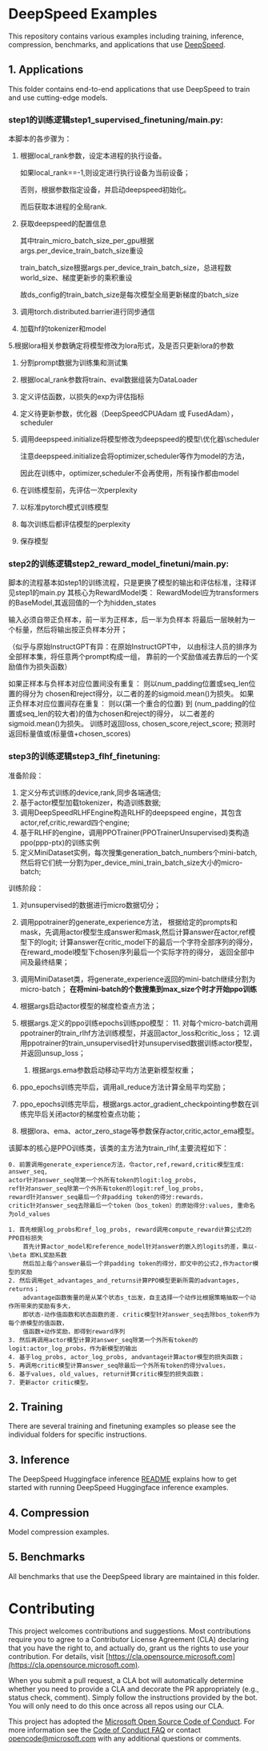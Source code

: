 # DeepSpeed Examples

This repository contains various examples including training, inference, compression, benchmarks, and applications that use [DeepSpeed](https://github.com/microsoft/DeepSpeed).

## 1. Applications

This folder contains end-to-end applications that use DeepSpeed to train and use cutting-edge models.

### step1的训练逻辑step1\_supervised\_finetuning/main.py:

本脚本的各步骤为：

1. 根据local\_rank参数，设定本进程的执行设备。

   如果local\_rank==-1,则设定进行执行设备为当前设备；

   否则，根据参数指定设备，并启动deepspeed初始化。

   而后获取本进程的全局rank.
2. 获取deepspeed的配置信息

   其中train\_micro\_batch\_size\_per\_gpu根据args.per\_device\_train\_batch\_size重设

   train\_batch\_size根据args.per\_device\_train\_batch\_size，总进程数world\_size、梯度更新步的乘积重设

   故ds\_config的train\_batch\_size是每次模型全局更新梯度的batch\_size
3. 调用torch.distributed.barrier进行同步通信
4. 加载hf的tokenizer和model

5.根据lora相关参数确定将模型修改为lora形式，及是否只更新lora的参数

1. 分割prompt数据为训练集和测试集
2. 根据local\_rank参数将train、eval数据组装为DataLoader
3. 定义评估函数，以损失的exp为评估指标
4. 定义待更新参数，优化器（DeepSpeedCPUAdam 或 FusedAdam），scheduler
5. 调用deepspeed.initialize将模型修改为deepspeed的模型\优化器\scheduler

   注意deepspeed.initialize会将optimizer,scheduler等作为model的方法，

   因此在训练中，optimizer,scheduler不会再使用，所有操作都由model
6. 在训练模型前，先评估一次perplexity
7. 以标准pytorch模式训练模型
8. 每次训练后都评估模型的perplexity
9. 保存模型

### step2的训练逻辑step2\_reward\_model\_finetuni/main.py:

脚本的流程基本如step1的训练流程，只是更换了模型的输出和评估标准，注释详见step1的main.py
其核心为RewardModel类：
RewardModel应为transformers的BaseModel,其返回值的一个为hidden\_states

输入必须自带正负样本，前一半为正样本，后一半为负样本
将最后一层映射为一个标量，然后将输出按正负样本分开；

（似乎与原始InstructGPT有异：在原始InstructGPT中，
以由标注人员的排序为全部样本集，将任意两个prompt构成一组，
靠前的一个奖励值减去靠后的一个奖励值作为损失函数）

如果正样本与负样本对应位置间没有重复：
则以num\_padding位置或seq\_len位置的得分为
chosen和reject得分，以二者的差的sigmoid.mean()为损失。
如果正负样本对应位置间存在重复：
则以(第一个重合的位置) 到 (num\_padding的位置或seq\_len的较大者)的值为chosen和reject的得分，
以二者差的sigmoid.mean()为损失。
训练时返回loss, chosen\_score,reject\_score;
预测时返回标量值或(标量值+chosen\_scores)

### step3的训练逻辑step3\_flhf\_finetuning:

准备阶段：

1. 定义分布式训练的device,rank,同步各端通信;
2. 基于actor模型加载tokenizer，构造训练数据;
3. 调用DeepSpeedRLHFEngine构造RLHF的deepspeed engine，其包含actor,ref,critic,reward四个engine;
4. 基于RLHF的engine，调用PPOTrainer(PPOTrainerUnsupervised)类构造ppo(ppp-ptx)的训练实例
5. 定义MiniDataset实例，每次搜集generation\_batch\_numbers个mini-batch,
   然后将它们统一分割为per\_device\_mini\_train\_batch\_size大小的micro-batch;

训练阶段：

1. 对unsupervised的数据进行micro数据切分；
2. 调用ppotrainer的generate\_experience方法，
   根据给定的prompts和mask，先调用actor模型生成answer和mask,然后计算answer在actor,ref模型下的logit;
   计算answer在critic\_model下的最后一个字符全部序列的得分，在reward\_model模型下chosen序列最后一个实际字符的得分，
   返回全部中间及最终结果；
3. 调用MiniDataset类，将generate\_experience返回的mini-batch继续分割为micro-batch；
   **在将mini-batch的个数搜集到max\_size个时才开始ppo训练**
4. 根据args启动actor模型的梯度检查点方法；
5. 根据args.定义的ppo训练epochs训练ppo模型：
   11\. 对每个micro-batch调用ppotrainer的train\_rlhf方法训练模型，并返回actor\_loss和critic\_loss；
   12.调用ppotrainer的train\_unsupervised针对unsupervised数据训练actor模型，并返回unsup\_loss；

   1. 根据args.ema参数启动移动平均方法更新模型权重；
6. ppo\_epochs训练完毕后，调用all\_reduce方法计算全局平均奖励；
7. ppo\_epochs训练完毕后，根据args.actor\_gradient\_checkpointing参数在训练完毕后关闭actor的梯度检查点功能；
8. 根据lora、ema、actor\_zero\_stage等参数保存actor,critic,actor\_ema模型。

该脚本的核心是PPO训练类，该类的主方法为train_rlhf,主要流程如下：

    0. 前置调用generate_experience方法，令actor,ref,reward,critic模型生成:
    answer_seq, 
    actor针对answer_seq除第一个外所有token的logit:log_probs,
    ref针对answer_seq除第一个外所有token的logit:ref_log_probs,
    reward针对answer_seq最后一个非padding token的得分:rewards，
    critic针对answer_seq去除最后一个token（bos_token）的原始得分:values, 重命名为old_values
    
    1. 首先根据log_probs和ref_log_probs, reward调用compute_reward计算公式2的PPO目标损失
        首先计算actor_model和reference_model针对answer的嵌入的logits的差，乘以-\beta 即KL奖励系数
        然后加上每个answer最后一个非padding token的得分，即文中的公式2,作为actor模型的奖励
    2. 然后调用get_advantages_and_returns计算PPO模型更新所需的advantages, returns；
        advantage函数衡量的是从某个状态s_t出发，自主选择一个动作比根据策略抽取一个动作所带来的奖励有多大，
        即状态-动作值函数和状态函数的差. critic模型针对answer_seq去除bos_token作为每个原模型的值函数，
        值函数+动作奖励，即得到reward序列
    3. 然后再调用actor模型计算对answer_seq除第一个外所有token的logit:actor_log_probs，作为新模型的输出
    4. 基于log_probs, actor_log_probs, andvantage计算actor模型的损失函数；
    5. 再调用critic模型计算answer_seq除最后一个外所有token的得分values，
    6. 基于values, old_values, return计算critic模型的损失函数；
    7. 更新actor critic模型。

## 2. Training

There are several training and finetuning examples so please see the individual folders for specific instructions.

## 3. Inference

The DeepSpeed Huggingface inference [README](./inference/huggingface/README.md) explains how to get started with running DeepSpeed Huggingface inference examples.

## 4. Compression

Model compression examples.

## 5. Benchmarks

All benchmarks that use the DeepSpeed library are maintained in this folder.

# Contributing

This project welcomes contributions and suggestions.  Most contributions require you to agree to a
Contributor License Agreement (CLA) declaring that you have the right to, and actually do, grant us
the rights to use your contribution. For details, visit [https://cla.opensource.microsoft.com](https://cla.opensource.microsoft.com).

When you submit a pull request, a CLA bot will automatically determine whether you need to provide
a CLA and decorate the PR appropriately (e.g., status check, comment). Simply follow the instructions
provided by the bot. You will only need to do this once across all repos using our CLA.

This project has adopted the [Microsoft Open Source Code of Conduct](https://opensource.microsoft.com/codeofconduct/).
For more information see the [Code of Conduct FAQ](https://opensource.microsoft.com/codeofconduct/faq/) or
contact <opencode@microsoft.com> with any additional questions or comments.
